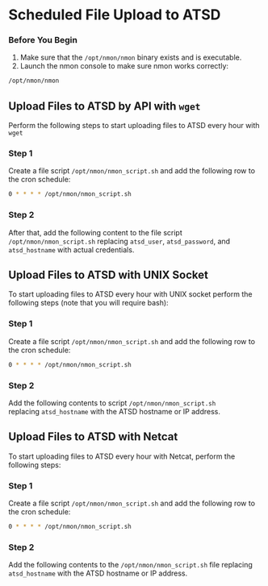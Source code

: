 # Scheduled File Upload to ATSD

### Before You Begin

1. Make sure that the `/opt/nmon/nmon` binary exists and is executable.
2. Launch the nmon console to make sure nmon works correctly:

```sh
/opt/nmon/nmon
```

## Upload Files to ATSD by API with `wget`

Perform the following steps to start uploading files to ATSD every hour with `wget`

### Step 1

Create a file script `/opt/nmon/nmon_script.sh` and add the following row to the cron schedule:

```sh
0 * * * * /opt/nmon/nmon_script.sh
```

### Step 2

After that, add the following content to the file script `/opt/nmon/nmon_script.sh` replacing `atsd_user`, `atsd_password`, and `atsd_hostname` with actual credentials.

## Upload Files to ATSD with UNIX Socket

To start uploading files to ATSD every hour with UNIX socket perform the following steps (note that you will require bash):

### Step 1

Create a file script `/opt/nmon/nmon_script.sh` and add the following row to the cron schedule:

```sh
0 * * * * /opt/nmon/nmon_script.sh
```

### Step 2

Add the following contents to script `/opt/nmon/nmon_script.sh` replacing `atsd_hostname` with the ATSD hostname or IP address.

## Upload Files to ATSD with Netcat

To start uploading files to ATSD every hour with Netcat, perform the following steps:

### Step 1

Create a file script `/opt/nmon/nmon_script.sh` and add the following row to the cron schedule:

```sh
0 * * * * /opt/nmon/nmon_script.sh
```

### Step 2

Add the following contents to the `/opt/nmon/nmon_script.sh` file replacing `atsd_hostname` with the ATSD hostname or IP address.

